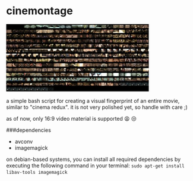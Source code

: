 # cinemontage
![Demo Image](https://github.com/1enn0/cinemontage/blob/master/images/demo_tiny.jpg)

a simple bash script for creating a visual fingerprint of an entire movie, similar to "cinema redux".
it is not very polished yet, so handle with care ;) 

as of now, only 16:9 video material is supported :weary: :unamused:


###dependencies
* avconv
* imagemagick

on debian-based systems, you can install all required dependencies by executing the following command in your terminal:
```sudo apt-get install libav-tools imagemagick```

